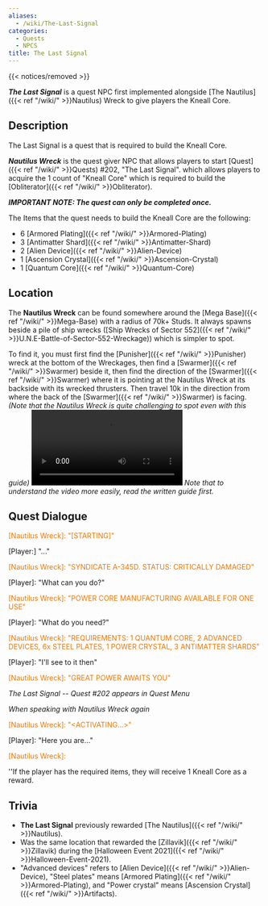 ```yaml
---
aliases:
  - /wiki/The-Last-Signal
categories:
  - Quests
  - NPCS
title: The Last Signal
---
```


{{< notices/removed >}}

**_The Last Signal_** is a quest NPC first implemented alongside [The Nautilus]({{< ref "/wiki/" >}}Nautilus) Wreck to give players the Kneall Core.

## Description

The Last Signal is a quest that is required to build the Kneall Core.

**_Nautilus Wreck_** is the quest giver NPC that allows players to start [Quest]({{< ref "/wiki/" >}}Quests) #202, "The Last Signal". which allows players to acquire the 1 count of "Kneall Core" which is required to build the [Obliterator]({{< ref "/wiki/" >}}Obliterator).

**_IMPORTANT NOTE: The quest can only be completed once._**

The Items that the quest needs to build the Kneall Core are the following:

- 6 [Armored Plating]({{< ref "/wiki/" >}}Armored-Plating)
- 3 [Antimatter Shard]({{< ref "/wiki/" >}}Antimatter-Shard)
- 2 [Alien Device]({{< ref "/wiki/" >}}Alien-Device)
- 1 [Ascension Crystal]({{< ref "/wiki/" >}}Ascension-Crystal)
- 1 [Quantum Core]({{< ref "/wiki/" >}}Quantum-Core)

## Location

The **Nautilus Wreck** can be found somewhere around the [Mega Base]({{< ref "/wiki/" >}}Mega-Base) with a radius of 70k+ Studs. It always spawns beside a pile of ship wrecks ([Ship Wrecks of Sector 552]({{< ref "/wiki/" >}}U.N.E-Battle-of-Sector-552-Wreckage)) which is simpler to spot.

To find it, you must first find the [Punisher]({{< ref "/wiki/" >}}Punisher) wreck at the bottom of the Wreckages, then find a [Swarmer]({{< ref "/wiki/" >}}Swarmer) beside it, then find the direction of the [Swarmer]({{< ref "/wiki/" >}}Swarmer) where it is pointing at the Nautilus Wreck at its backside with its wrecked thrusters. Then travel 10k in the direction from where the back of the [Swarmer]({{< ref "/wiki/" >}}Swarmer) is facing. _(Note that the Nautilus Wreck is quite challenging to spot even with this guide)_ ![centre|Video guide on the location of the Nautilus
Wreck.](KneallCoreGuide.mp4 "centre|Video guide on the location of the Nautilus Wreck.") _Note that to understand the video more easily, read the written guide first._

## Quest Dialogue

<span style="color:#ee7600">[Nautilus Wreck]: "[STARTING]"</span>

[Player:] "..."

<span style="color:#ee7600">[Nautilus Wreck]: "SYNDICATE A-345D. STATUS: CRITICALLY DAMAGED"</span>

[Player]: "What can you do?"

<span style="color:#ee7600">[Nautilus Wreck]: "POWER CORE MANUFACTURING AVAILABLE FOR ONE USE"</span>

[Player]: "What do you need?"

<span style="color:#ee7600">[Nautilus Wreck]: "REQUIREMENTS: 1 QUANTUM CORE, 2 ADVANCED DEVICES, 6x STEEL PLATES, 1 POWER CRYSTAL, 3 ANTIMATTER SHARDS"</span>

[Player]: "I'll see to it then"

<span style="color:#ee7600">[Nautilus Wreck]: "GREAT POWER AWAITS YOU"</span>

_The Last Signal -- Quest #202 appears in Quest Menu_

_When speaking with Nautilus Wreck again_

<span style="color:#ee7600">[Nautilus Wreck]: "<ACTIVATING...>"</span>

[Player]: "Here you are..."

<span style="color:#ee7600">[Nautilus Wreck]: <POWER CORE MANUFACTURING COMPLETE></span>

''If the player has the required items, they will receive 1 Kneall Core as a reward.

## Trivia

- **The Last Signal** previously rewarded [The Nautilus]({{< ref "/wiki/" >}}Nautilus).
- Was the same location that rewarded the [Zillavik]({{< ref "/wiki/" >}}Zillavik) during the [Halloween Event 2021]({{< ref "/wiki/" >}}Halloween-Event-2021).
- "Advanced devices" refers to [Alien Device]({{< ref "/wiki/" >}}Alien-Device), "Steel plates" means [Armored Plating]({{< ref "/wiki/" >}}Armored-Plating), and "Power crystal" means [Ascension Crystal]({{< ref "/wiki/" >}}Artifacts).
